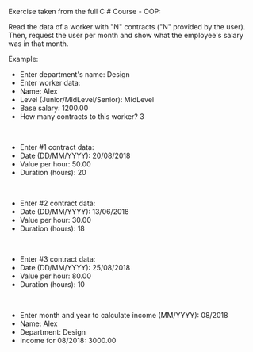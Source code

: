 Exercise taken from the full C # Course - OOP:

Read the data of a worker with "N" contracts ("N" provided by the user). Then, request the user per month and show what the employee's salary was in that month.

Example: 

* Enter department's name: Design
* Enter worker data:
* Name: Alex
* Level (Junior/MidLevel/Senior): MidLevel
* Base salary: 1200.00
* How many contracts to this worker? 3

&nbsp;
* Enter #1 contract data:
* Date (DD/MM/YYYY): 20/08/2018
* Value per hour: 50.00
* Duration (hours): 20

&nbsp;
* Enter #2 contract data:
* Date (DD/MM/YYYY): 13/06/2018
* Value per hour: 30.00
* Duration (hours): 18

&nbsp;
* Enter #3 contract data:
* Date (DD/MM/YYYY): 25/08/2018
* Value per hour: 80.00
* Duration (hours): 10

&nbsp;
* Enter month and year to calculate income (MM/YYYY): 08/2018
* Name: Alex
* Department: Design
* Income for 08/2018: 3000.00
